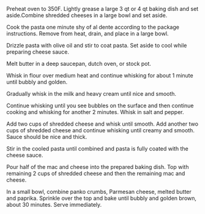 Preheat oven to 350F. Lightly grease a large 3 qt or 4 qt baking dish and set aside.Combine shredded cheeses in a large bowl and set aside.

Cook the pasta one minute shy of al dente according to the package instructions. Remove from heat, drain, and place in a large bowl.

Drizzle pasta with olive oil and stir to coat pasta. Set aside to cool while preparing cheese sauce.

Melt butter in a deep saucepan, dutch oven, or stock pot.

Whisk in flour over medium heat and continue whisking for about 1 minute until bubbly and golden.

Gradually whisk in the milk and heavy cream until nice and smooth. 

Continue whisking until you see bubbles on the surface and then continue cooking and whisking for another 2 minutes. Whisk in salt and pepper.

Add two cups of shredded cheese and whisk until smooth. Add another two cups of shredded cheese and continue whisking until creamy and smooth. Sauce should be nice and thick.

Stir in the cooled pasta until combined and pasta is fully coated with the cheese sauce.

Pour half of the mac and cheese into the prepared baking dish. Top with remaining 2 cups of shredded cheese and then the remaining mac and cheese.

In a small bowl, combine panko crumbs, Parmesan cheese, melted butter and paprika. Sprinkle over the top and bake until bubbly and golden brown, about 30 minutes. Serve immediately.
